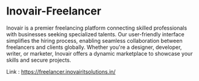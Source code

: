 # Inovair-Freelancer
Inovair is a premier freelancing platform connecting skilled professionals with businesses seeking specialized talents. Our user-friendly interface simplifies the hiring process, enabling seamless collaboration between freelancers and clients globally. Whether you're a designer, developer, writer, or marketer, Inovair offers a dynamic marketplace to showcase your skills and secure projects. 

 Link : https://freelancer.inovairitsolutions.in/ 
